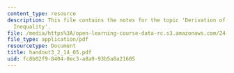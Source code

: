```yaml
---
content_type: resource
description: This file contains the notes for the topic 'Derivation of the Turbo Bell's
  Inequality'.
file: /media/https%3A/open-learning-course-data-rc.s3.amazonaws.com/24-111-philosophy-of-quantum-mechanics-spring-2005/fc8b02f984040ec3a8a993b5a8a21605_handout3_2_14_05.pdf
file_type: application/pdf
resourcetype: Document
title: handout3_2_14_05.pdf
uid: fc8b02f9-8404-0ec3-a8a9-93b5a8a21605
---
```

